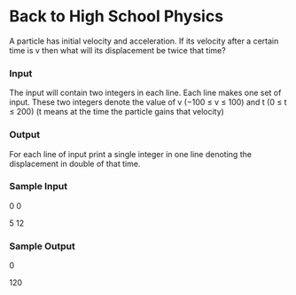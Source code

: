 # Back to High School Physics

A particle has initial velocity and acceleration. If its velocity after a certain time is v then what will its displacement be twice that time?

### Input

The input will contain two integers in each line. Each line makes one set of input. These two integers denote the value of v (−100 ≤ v ≤ 100) and t (0 ≤ t ≤ 200) (t means at the time the particle gains that velocity)

### Output

For each line of input print a single integer in one line denoting the displacement in double of that time.

### Sample Input

0 0

5 12

### Sample Output

0

120
